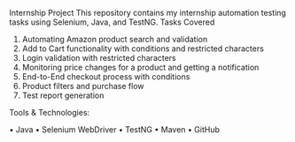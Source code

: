 Internship Project
This repository contains my internship automation testing tasks using Selenium, Java, and TestNG.
Tasks Covered
1.	Automating Amazon product search and validation
2.	Add to Cart functionality with conditions and restricted characters
3.	Login validation with restricted characters
4.	Monitoring price changes for a product and getting a notification
5.	End-to-End checkout process with conditions
6.	Product filters and purchase flow
7.	Test report generation
   
Tools & Technologies:

•	Java
•	Selenium WebDriver
•	TestNG
•	Maven
•	GitHub
